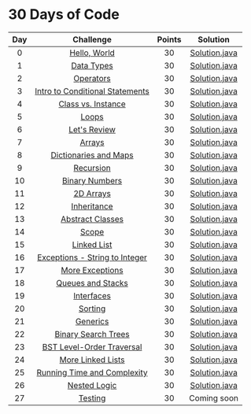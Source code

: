 # 30 Days of Code

| Day |                                                Challenge                                                | Points |                                                                                Solution                                                                                |
|:---:|:-------------------------------------------------------------------------------------------------------:|:------:|:----------------------------------------------------------------------------------------------------------------------------------------------------------------------:|
|  0  | [Hello, World](https://www.hackerrank.com/challenges/30-hello-world)                                    |   30   |            [Solution.java](https://github.com/uurkrtl/HackerRank_solutions/blob/master/30%20Days%20of%20Code/Day%2000%20-%20Hello%2C%20World/Solution.java)            |
|  1  | [Data Types](https://www.hackerrank.com/challenges/30-data-types)                                       |   30   |              [Solution.java](https://github.com/uurkrtl/HackerRank_solutions/blob/master/30%20Days%20of%20Code/Day%2001%20-%20Data%20Types/Solution.java)              |
|  2  | [Operators](https://www.hackerrank.com/challenges/30-operators)                                         |   30   |               [Solution.java](https://github.com/uurkrtl/HackerRank_solutions/blob/master/30%20Days%20of%20Code/Day%2002%20-%20Operators/Solution.java)                |
|  3  | [Intro to Conditional Statements](https://www.hackerrank.com/challenges/30-conditional-statements)      |   30   | [Solution.java](https://github.com/uurkrtl/HackerRank_solutions/blob/master/30%20Days%20of%20Code/Day%2003%20-%20Intro%20to%20Conditional%20Statements/Solution.java)  |
|  4  | [Class vs. Instance](https://www.hackerrank.com/challenges/30-class-vs-instance)                        |   30   |         [Solution.java](https://github.com/uurkrtl/HackerRank_solutions/blob/master/30%20Days%20of%20Code/Day%2004%20-%20Class%20vs.%20Instance/Solution.java)         |
|  5  | [Loops](https://www.hackerrank.com/challenges/30-loops)                                                 |   30   |                 [Solution.java](https://github.com/uurkrtl/HackerRank_solutions/blob/master/30%20Days%20of%20Code/Day%2005%20-%20Loops/Solution.java)                  |
|  6  | [Let's Review](https://www.hackerrank.com/challenges/30-review-loop)                                    |   30   |             [Solution.java](https://github.com/uurkrtl/HackerRank_solutions/blob/master/30%20Days%20of%20Code/Day%2006%20-%20Let's%20Review/Solution.java)             |
|  7  | [Arrays](https://www.hackerrank.com/challenges/30-arrays)                                               |   30   |                 [Solution.java](https://github.com/uurkrtl/HackerRank_solutions/blob/master/30%20Days%20of%20Code/Day%2007%20-%20Arrays/Solution.java)                 |
|  8  | [Dictionaries and Maps](https://www.hackerrank.com/challenges/30-dictionaries-and-maps)                 |   30   |       [Solution.java](https://github.com/uurkrtl/HackerRank_solutions/blob/master/30%20Days%20of%20Code/Day%2008%20-%20Dictionaries%20and%20Maps/Solution.java)        |
|  9  | [Recursion](https://www.hackerrank.com/challenges/30-recursion)                                         |   30   |             [Solution.java](https://github.com/uurkrtl/HackerRank_solutions/blob/master/30%20Days%20of%20Code/Day%2009%20-%20Recursion%203/Solution.java)              |
|  10 | [Binary Numbers](https://www.hackerrank.com/challenges/30-binary-numbers)                               |   30   |            [Solution.java](https://github.com/uurkrtl/HackerRank_solutions/blob/master/30%20Days%20of%20Code/Day%2010%20-%20Binary%20Numbers/Solution.java)            |
|  11 | [2D Arrays](https://www.hackerrank.com/challenges/30-2d-arrays)                                         |   30   |              [Solution.java](https://github.com/uurkrtl/HackerRank_solutions/blob/master/30%20Days%20of%20Code/Day%2011%20-%202D%20Arrays/Solution.java)               |
|  12 | [Inheritance](https://www.hackerrank.com/challenges/30-inheritance)                                     |   30   |              [Solution.java](https://github.com/uurkrtl/HackerRank_solutions/blob/master/30%20Days%20of%20Code/Day%2012%20-%20Inheritance/Solution.java)               |
|  13 | [Abstract Classes](https://www.hackerrank.com/challenges/30-abstract-classes)                           |   30   |           [Solution.java](https://github.com/uurkrtl/HackerRank_solutions/blob/master/30%20Days%20of%20Code/Day%2013%20-%20Abstract%20Classes/Solution.java)           |
|  14 | [Scope](https://www.hackerrank.com/challenges/30-scope)                                                 |   30   |                 [Solution.java](https://github.com/uurkrtl/HackerRank_solutions/blob/master/30%20Days%20of%20Code/Day%2014%20-%20Scope/Solution.java)                  |
|  15 | [Linked List](https://www.hackerrank.com/challenges/30-linked-list)                                     |   30   |             [Solution.java](https://github.com/uurkrtl/HackerRank_solutions/blob/master/30%20Days%20of%20Code/Day%2015%20-%20Linked%20List/Solution.java)              |
|  16 | [Exceptions - String to Integer](https://www.hackerrank.com/challenges/30-exceptions-string-to-integer) |   30   | [Solution.java](https://github.com/uurkrtl/HackerRank_solutions/blob/master/30%20Days%20of%20Code/Day%2016%20-%20Exceptions%20-%20String%20to%20Integer/Solution.java) |
|  17 | [More Exceptions](https://www.hackerrank.com/challenges/30-more-exceptions)                             |   30   |           [Solution.java](https://github.com/uurkrtl/HackerRank_solutions/blob/master/30%20Days%20of%20Code/Day%2017%20-%20More%20Exceptions/Solution.java)            |
|  18 | [Queues and Stacks](https://www.hackerrank.com/challenges/30-queues-stacks)                             |   30   |         [Solution.java](https://github.com/uurkrtl/HackerRank_solutions/blob/master/30%20Days%20of%20Code/Day%2018%20-%20Queues%20and%20Stacks/Solution.java)          |
|  19 | [Interfaces](https://www.hackerrank.com/challenges/30-interfaces)                                       |   30   |               [Solution.java](https://github.com/uurkrtl/HackerRank_solutions/blob/master/30%20Days%20of%20Code/Day%2019%20-%20Interfaces/Solution.java)               |
|  20 | [Sorting](https://www.hackerrank.com/challenges/30-sorting)                                             |   30   |                [Solution.java](https://github.com/uurkrtl/HackerRank_solutions/blob/master/30%20Days%20of%20Code/Day%2020%20-%20Sorting/Solution.java)                 |
|  21 | [Generics](https://www.hackerrank.com/challenges/30-generics)                                           |   30   |                [Solution.java](https://github.com/uurkrtl/HackerRank_solutions/blob/master/30%20Days%20of%20Code/Day%2021%20-%20Generics/Solution.java)                |
|  22 | [Binary Search Trees](https://www.hackerrank.com/challenges/30-binary-search-trees)                     |   30   |        [Solution.java](https://github.com/uurkrtl/HackerRank_solutions/blob/master/30%20Days%20of%20Code/Day%2022%20-%20Binary%20Search%20Trees/Solution.java)         |
|  23 | [BST Level-Order Traversal](https://www.hackerrank.com/challenges/30-binary-trees)                      |   30   |      [Solution.java](https://github.com/uurkrtl/HackerRank_solutions/blob/master/30%20Days%20of%20Code/Day%2023%20-%20BST%20Level-Order%20Traversa/Solution.java)      |
|  24 | [More Linked Lists](https://www.hackerrank.com/challenges/30-linked-list-deletion)                      |   30   |         [Solution.java](https://github.com/uurkrtl/HackerRank_solutions/blob/master/30%20Days%20of%20Code/Day%2024%20-%20More%20Linked%20Lists/Solution.java)          |
|  25 | [Running Time and Complexity](https://www.hackerrank.com/challenges/30-running-time-and-complexity)     |   30   |   [Solution.java](https://github.com/uurkrtl/HackerRank_solutions/blob/master/30%20Days%20of%20Code/Day%2025%20-%20Running%20Time%20and%20Complexity/Solution.java)    |
|  26 | [Nested Logic](https://www.hackerrank.com/challenges/30-nested-logic)                                   |   30   |                                                                             [Solution.java](https://github.com/uurkrtl/HackerRank_solutions/blob/master/30%20Days%20of%20Code/Day%2026%20-%20Nested%20Logic/Solution.java)                                                                              |
|  27 | [Testing](https://www.hackerrank.com/challenges/30-testing)                                             |   30   |                                                                              Coming soon                                                                               |
